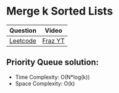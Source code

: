 Merge k Sorted Lists
===

|Question|Video|
|-|-|
|[Leetcode](https://leetcode.com/problems/merge-k-sorted-lists/description/)|[Fraz YT](https://youtu.be/RYJ3vs8qx10)|

<h2>Priority Queue solution:</h2>
<ul>
    <li>Time Complexity: O(N*log(k))</li>
    <li>Space Complexity: O(k)</li>
</ul>